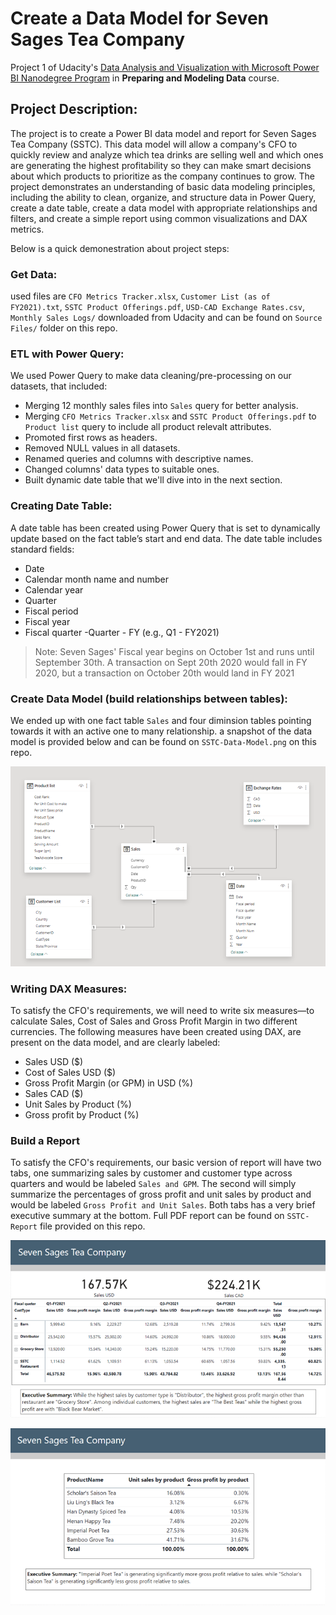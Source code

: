 # **Create a Data Model for Seven Sages Tea Company**

Project 1 of Udacity's [Data Analysis and Visualization with Microsoft Power BI Nanodegree Program](https://www.udacity.com/course/data-analysis-and-visualization-with-power-BI-nanodegree--nd331)
in **Preparing and Modeling Data** course.

## Project Description:
The project is to create a Power BI data model and report for Seven Sages Tea Company (SSTC). This data model will allow a company's CFO to quickly review and analyze which tea drinks are selling well and which ones are generating the highest profitability so they can make smart decisions about which products to prioritize as the company continues to grow.
The project demonstrates an understanding of basic data modeling principles, including the ability to clean, organize, and structure data in Power Query, create a date table, create a data model with appropriate relationships and filters, and create a simple report using common visualizations and DAX metrics.

Below is a quick demonestration about project steps:

### Get Data:
used files are `CFO Metrics Tracker.xlsx`, `Customer List (as of FY2021).txt`,
 `SSTC Product Offerings.pdf`, `USD-CAD Exchange Rates.csv`, 
 `Monthly Sales Logs/` downloaded from Udacity and can be found on `Source Files/` folder on this repo.

### ETL with Power Query:
We used Power Query to make data cleaning/pre-processing on our datasets, that included:
  - Merging 12 monthly sales files into `Sales` query for better analysis.
  - Merging `CFO Metrics Tracker.xlsx` and `SSTC Product Offerings.pdf` to `Product list` query to include all product relevalt attributes.
  - Promoted first rows as headers.
  - Removed NULL values in all datasets.
  - Renamed queries and columns with descriptive names.
  - Changed columns' data types to suitable ones.
  - Built dynamic date table that we'll dive into in the next section.    

### Creating Date Table:
A date table has been created using Power Query that is set to dynamically update based on the fact table’s start and end data.
The date table includes standard fields:

  - Date
  - Calendar month name and number
  - Calendar year
  - Quarter 
  - Fiscal period
  - Fiscal year
  - Fiscal quarter -Quarter - FY (e.g., Q1 - FY2021)

> Note: Seven Sages' Fiscal year begins on October 1st and runs until September 30th. A transaction on Sept 20th 2020 would fall in FY 2020, but a transaction on October 20th would land in FY 2021


### Create Data Model (build relationships between tables):
We ended up with one fact table `Sales` and four diminsion tables pointing towards it with an active one to many relationship.
a snapshot of the data model is provided below and can be found on `SSTC-Data-Model.png` on this repo.

![SSTC Data Model](https://github.com/Azhaar01/Udacity-Data-Analysis-and-Visualization-with-Microsoft-Power-BI/blob/main/01-Create%20a%20Data%20Model%20for%20Seven%20Sages%20Tea%20Company/SSTC-Data-Model.png)

### Writing DAX Measures:
To satisfy the CFO's requirements, we will need to write six measures—to calculate Sales, 
Cost of Sales and Gross Profit Margin in two different currencies.
The following measures have been created using DAX, are present on the data model, and are clearly labeled:

  - Sales USD ($)
  - Cost of Sales USD ($)
  - Gross Profit Margin (or GPM) in USD (%)
  - Sales CAD ($)
  - Unit Sales by Product (%)
  - Gross profit by Product (%)

### Build a Report
To satisfy the CFO's requirements, our basic version of report will have two tabs, one summarizing sales by customer and customer type across quarters and would be labeled `Sales and GPM`. 
The second will simply summarize the percentages of gross profit and unit sales by product and would be labeled `Gross Profit and Unit Sales`.
Both tabs has a very brief executive summary at the bottom.
Full PDF report can be found on `SSTC-Report` file provided on this repo.

![SSTC Report Tab 1](https://github.com/Azhaar01/Udacity-Data-Analysis-and-Visualization-with-Microsoft-Power-BI/blob/main/01-Create%20a%20Data%20Model%20for%20Seven%20Sages%20Tea%20Company/SSTC-Report-Tab1.png)


![SSTC Report Tab 2](https://github.com/Azhaar01/Udacity-Data-Analysis-and-Visualization-with-Microsoft-Power-BI/blob/main/01-Create%20a%20Data%20Model%20for%20Seven%20Sages%20Tea%20Company/SSTC-Report-Tab2.png)
